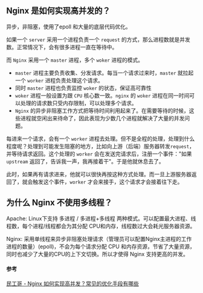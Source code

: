 ## Nginx 是如何实现高并发的？

异步，非阻塞，使用了epoll 和大量的底层代码优化。

如果一个 `server` 采用一个进程负责一个 `request` 的方式，那么进程数就是并发数。正常情况下，会有很多进程一直在等待中。

而 `Nginx` 采用一个 `master` 进程，多个 `woker` 进程的模式。

- `master` 进程主要负责收集、分发请求。每当一个请求过来时，`master` 就拉起一个 `worker` 进程负责处理这个请求。
- 同时 `master` 进程也负责监控 `woker` 的状态，保证高可靠性
- `woker` 进程一般设置为跟 `CPU` 核心数一致。`nginx` 的 `woker` 进程在同一时间可以处理的请求数只受内存限制，可以处理多个请求。
- `Nginx` 的异步非阻塞工作方式把等待时间利用起来了。在需要等待的时候，这些进程就空闲出来待命了，因此表现为少数几个进程就解决了大量的并发问题。



每进来一个请求，会有一个 `worker` 进程去处理。但不是全程的处理，处理到什么程度呢？处理到可能发生阻塞的地方，比如向上游（后端）服务器转发`request`，并等待请求返回。这个处理的 `worker` 会在发送完请求后，注册一个事件："如果 `upstream` 返回了，告诉我一声，我再接着干"。于是他就休息去了。

此时，如果再有请求进来，他就可以很快再按这种方式处理。而一旦上游服务器返回了，就会触发这个事件，`worker` 才会来接手，这个请求才会接着往下走。



## 为什么 Nginx 不使用多线程？

Apache: Linux下支持 多进程 / 多进程+多线程 两种模式。可以配置最大进程、线程数，每个进程/线程都会为其分配 CPU和内存，线程数过大会耗光服务器资源。

Nginx: 采用单线程来异步非阻塞处理请求（管理员可以配置Nginx主进程的工作进程的数量）(epoll)，不会为每个请求分配 CPU 和内存资源，节省了大量资源，同时也减少了大量的CPU的上下文切换。所以才使得 Nginx 支持更高的并发。





#### 参考

[民工哥 - Nginx 如何实现高并发？常见的优化手段有哪些](https://mp.weixin.qq.com/s/aM7n3C8m-YydNBlJhUXprA)